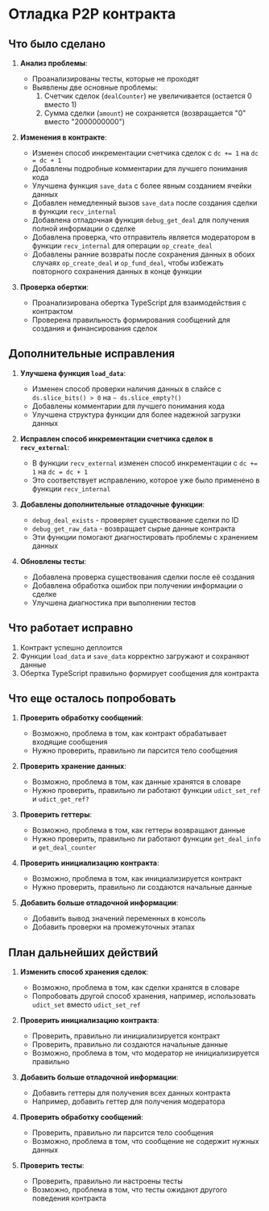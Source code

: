 # Отладка P2P контракта

## Что было сделано

1. **Анализ проблемы**:
   - Проанализированы тесты, которые не проходят
   - Выявлены две основные проблемы:
     1. Счетчик сделок (`dealCounter`) не увеличивается (остается 0 вместо 1)
     2. Сумма сделки (`amount`) не сохраняется (возвращается "0" вместо "2000000000")

2. **Изменения в контракте**:
   - Изменен способ инкрементации счетчика сделок с `dc += 1` на `dc = dc + 1`
   - Добавлены подробные комментарии для лучшего понимания кода
   - Улучшена функция `save_data` с более явным созданием ячейки данных
   - Добавлен немедленный вызов `save_data` после создания сделки в функции `recv_internal`
   - Добавлена отладочная функция `debug_get_deal` для получения полной информации о сделке
   - Добавлена проверка, что отправитель является модератором в функции `recv_internal` для операции `op_create_deal`
   - Добавлены ранние возвраты после сохранения данных в обоих случаях `op_create_deal` и `op_fund_deal`, чтобы избежать повторного сохранения данных в конце функции

3. **Проверка обертки**:
   - Проанализирована обертка TypeScript для взаимодействия с контрактом
   - Проверена правильность формирования сообщений для создания и финансирования сделок

## Дополнительные исправления

1. **Улучшена функция `load_data`**:
   - Изменен способ проверки наличия данных в слайсе с `ds.slice_bits() > 0` на `~ ds.slice_empty?()`
   - Добавлены комментарии для лучшего понимания кода
   - Улучшена структура функции для более надежной загрузки данных

2. **Исправлен способ инкрементации счетчика сделок в `recv_external`**:
   - В функции `recv_external` изменен способ инкрементации с `dc += 1` на `dc = dc + 1`
   - Это соответствует исправлению, которое уже было применено в функции `recv_internal`

3. **Добавлены дополнительные отладочные функции**:
   - `debug_deal_exists` - проверяет существование сделки по ID
   - `debug_get_raw_data` - возвращает сырые данные контракта
   - Эти функции помогают диагностировать проблемы с хранением данных

4. **Обновлены тесты**:
   - Добавлена проверка существования сделки после её создания
   - Добавлена обработка ошибок при получении информации о сделке
   - Улучшена диагностика при выполнении тестов

## Что работает исправно

1. Контракт успешно деплоится
2. Функции `load_data` и `save_data` корректно загружают и сохраняют данные
3. Обертка TypeScript правильно формирует сообщения для контракта

## Что еще осталось попробовать

1. **Проверить обработку сообщений**:
   - Возможно, проблема в том, как контракт обрабатывает входящие сообщения
   - Нужно проверить, правильно ли парсится тело сообщения

2. **Проверить хранение данных**:
   - Возможно, проблема в том, как данные хранятся в словаре
   - Нужно проверить, правильно ли работают функции `udict_set_ref` и `udict_get_ref?`

3. **Проверить геттеры**:
   - Возможно, проблема в том, как геттеры возвращают данные
   - Нужно проверить, правильно ли работают функции `get_deal_info` и `get_deal_counter`

4. **Проверить инициализацию контракта**:
   - Возможно, проблема в том, как инициализируется контракт
   - Нужно проверить, правильно ли создаются начальные данные

5. **Добавить больше отладочной информации**:
   - Добавить вывод значений переменных в консоль
   - Добавить проверки на промежуточных этапах

## План дальнейших действий

1. **Изменить способ хранения сделок**:
   - Возможно, проблема в том, как сделки хранятся в словаре
   - Попробовать другой способ хранения, например, использовать `udict_set` вместо `udict_set_ref`

2. **Проверить инициализацию контракта**:
   - Проверить, правильно ли инициализируется контракт
   - Проверить, правильно ли создаются начальные данные
   - Возможно, проблема в том, что модератор не инициализируется правильно

3. **Добавить больше отладочной информации**:
   - Добавить геттеры для получения всех данных контракта
   - Например, добавить геттер для получения модератора

4. **Проверить обработку сообщений**:
   - Проверить, правильно ли парсится тело сообщения
   - Возможно, проблема в том, что сообщение не содержит нужных данных

5. **Проверить тесты**:
   - Проверить, правильно ли настроены тесты
   - Возможно, проблема в том, что тесты ожидают другого поведения контракта
